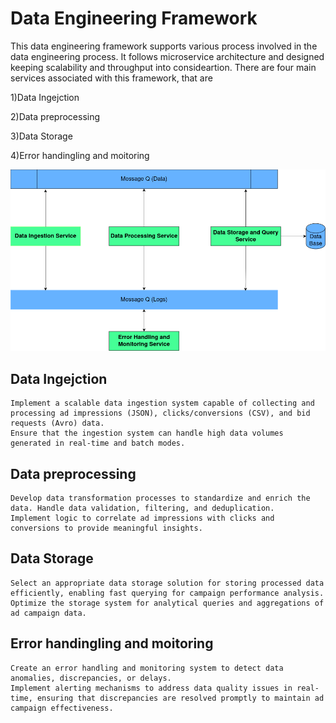 # Data Engineering Framework
This data engineering framework supports various process involved in the data engineering process. It follows microservice architecture and designed keeping scalability and throughput into consideartion.
There are four main services associated with this framework, that are 

  1)Data Ingejction
  
  2)Data preprocessing
  
  3)Data Storage
  
  4)Error handingling and moitoring


![plot](./img/arch.png)

## Data Ingejction

    Implement a scalable data ingestion system capable of collecting and processing ad impressions (JSON), clicks/conversions (CSV), and bid requests (Avro) data.
    Ensure that the ingestion system can handle high data volumes generated in real-time and batch modes.

## Data preprocessing

    Develop data transformation processes to standardize and enrich the data. Handle data validation, filtering, and deduplication.
    Implement logic to correlate ad impressions with clicks and conversions to provide meaningful insights.

## Data Storage

    Select an appropriate data storage solution for storing processed data efficiently, enabling fast querying for campaign performance analysis.
    Optimize the storage system for analytical queries and aggregations of ad campaign data.

## Error handingling and moitoring

    Create an error handling and monitoring system to detect data anomalies, discrepancies, or delays.
    Implement alerting mechanisms to address data quality issues in real-time, ensuring that discrepancies are resolved promptly to maintain ad campaign effectiveness.

